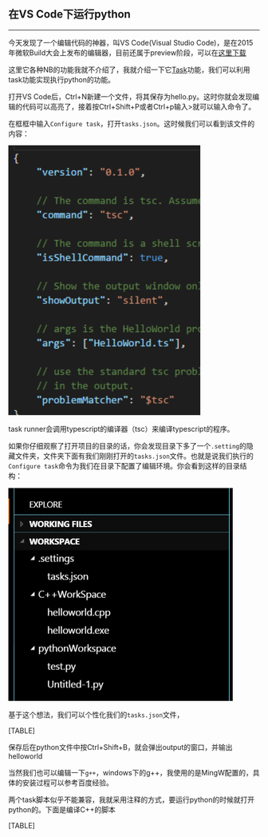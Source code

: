 在VS Code下运行python
---------------------

------------------------------------------------------------------------

今天发现了一个编辑代码的神器，叫VS Code(Visual Studio Code)，是在2015年微软Build大会上发布的编辑器，目前还属于preview阶段，可以在[这里下载](https://code.visualstudio.com/)

这里它各种NB的功能我就不介绍了，我就介绍一下它[Task](https://code.visualstudio.com/Docs/tasks)功能，我们可以利用task功能实现执行python的功能。

打开VS Code后，Ctrl+N新建一个文件，将其保存为hello.py。这时你就会发现编辑的代码可以高亮了，接着按Ctrl+Shift+P或者Ctrl+p输入&gt;就可以输入命令了。

在框框中输入`Configure task`，打开`tasks.json`。这时候我们可以看到该文件的内容：

![](在VS%20Code下运行python_files/0.6709023874718696.png)

task runner会调用typescript的编译器（tsc）来编译typescript的程序。

如果你仔细观察了打开项目的目录的话，你会发现目录下多了一个`.setting`的隐藏文件夹，文件夹下面有我们刚刚打开的`tasks.json`文件。也就是说我们执行的`Configure task`命令为我们在目录下配置了编辑环境。你会看到这样的目录结构：

![](在VS%20Code下运行python_files/0.519119773292914.png)

基于这个想法，我们可以个性化我们的`tasks.json`文件，

[TABLE]

保存后在python文件中按Ctrl+Shift+B，就会弹出output的窗口，并输出helloworld

当然我们也可以编辑一下`g++`，windows下的g++，我使用的是MingW配置的，具体的安装过程可以参考百度经验。

两个task脚本似乎不能兼容，我就采用注释的方式，要运行python的时候就打开python的。下面是编译C++的脚本

[TABLE]


